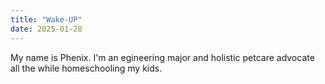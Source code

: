 ```yaml
---
title: "Wake-UP"
date: 2025-01-28
---
```

My name is Phenix. I'm an egineering major and holistic petcare advocate all the while homeschooling my kids. 
